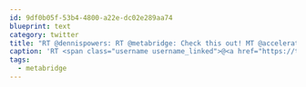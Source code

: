 ```yaml
---
id: 9df0b05f-53b4-4800-a22e-dc02e289aa74
blueprint: text
category: twitter
title: "RT @dennispowers: RT @metabridge: Check this out! MT @accelerateok: AO's photos from #metabridge flickr.com/photos/acceler…"
caption: 'RT <span class="username username_linked">@<a href="https://twitter.com/dennispowers" title="Dennis Powers">dennispowers</a></span>: RT <span class="username username_linked">@<a href="https://twitter.com/metabridge" title="Metabridge">metabridge</a></span>: Check this out! MT @accelerateok: AO''s photos from <span class="hashtag hashtag_local">#<a href="http://tweettemp.darylchymko.ca/?tag=metabridge">metabridge</a> <a href="http://www.flickr.com/photos/accelerateok/sets/72157634325585951/" title="http://www.flickr.com/photos/accelerateok/sets/72157634325585951/" class="link link_untco">flickr.com/photos/acceler…</a>'
tags:
  - metabridge
---
```

